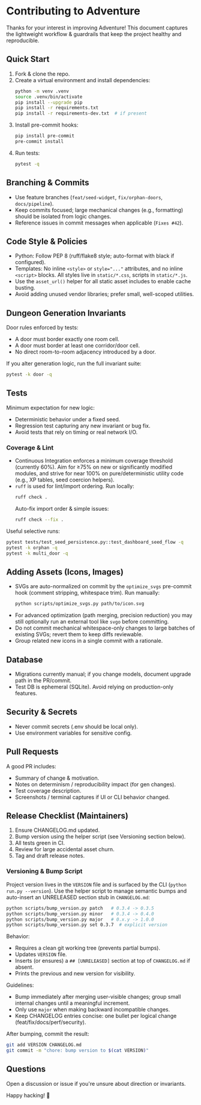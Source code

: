 # Contributing to Adventure

Thanks for your interest in improving Adventure! This document captures the lightweight workflow & guardrails that keep the project healthy and reproducible.

## Quick Start
1. Fork & clone the repo.
2. Create a virtual environment and install dependencies:
   ```bash
   python -m venv .venv
   source .venv/bin/activate
   pip install --upgrade pip
   pip install -r requirements.txt
   pip install -r requirements-dev.txt  # if present
   ```
3. Install pre-commit hooks:
   ```bash
   pip install pre-commit
   pre-commit install
   ```
4. Run tests:
   ```bash
   pytest -q
   ```

## Branching & Commits
- Use feature branches (`feat/seed-widget`, `fix/orphan-doors`, `docs/pipeline`).
- Keep commits focused; large mechanical changes (e.g., formatting) should be isolated from logic changes.
- Reference issues in commit messages when applicable (`Fixes #42`).

## Code Style & Policies
- Python: Follow PEP 8 (ruff/flake8 style; auto-format with black if configured).
- Templates: No inline `<style>` or `style="..."` attributes, and no inline `<script>` blocks. All styles live in `static/*.css`, scripts in `static/*.js`.
- Use the `asset_url()` helper for all static asset includes to enable cache busting.
- Avoid adding unused vendor libraries; prefer small, well-scoped utilities.

## Dungeon Generation Invariants
Door rules enforced by tests:
- A door must border exactly one room cell.
- A door must border at least one corridor/door cell.
- No direct room-to-room adjacency introduced by a door.

If you alter generation logic, run the full invariant suite:
```bash
pytest -k door -q
```

## Tests
Minimum expectation for new logic:
- Deterministic behavior under a fixed seed.
- Regression test capturing any new invariant or bug fix.
- Avoid tests that rely on timing or real network I/O.

### Coverage & Lint
- Continuous Integration enforces a minimum coverage threshold (currently 60%). Aim for ≥75% on new or significantly modified modules, and strive for near 100% on pure/deterministic utility code (e.g., XP tables, seed coercion helpers).
- `ruff` is used for lint/import ordering. Run locally:
   ```bash
   ruff check .
   ```
   Auto-fix import order & simple issues:
   ```bash
   ruff check --fix .
   ```

Useful selective runs:
```bash
pytest tests/test_seed_persistence.py::test_dashboard_seed_flow -q
pytest -k orphan -q
pytest -k multi_door -q
```

## Adding Assets (Icons, Images)
- SVGs are auto-normalized on commit by the `optimize_svgs` pre-commit hook (comment stripping, whitespace trim). Run manually:
   ```bash
   python scripts/optimize_svgs.py path/to/icon.svg
   ```
- For advanced optimization (path merging, precision reduction) you may still optionally run an external tool like `svgo` before committing.
- Do not commit mechanical whitespace-only changes to large batches of existing SVGs; revert them to keep diffs reviewable.
- Group related new icons in a single commit with a rationale.

## Database
- Migrations currently manual; if you change models, document upgrade path in the PR/commit.
- Test DB is ephemeral (SQLite). Avoid relying on production-only features.

## Security & Secrets
- Never commit secrets (.env should be local only).
- Use environment variables for sensitive config.

## Pull Requests
A good PR includes:
- Summary of change & motivation.
- Notes on determinism / reproducibility impact (for gen changes).
- Test coverage description.
- Screenshots / terminal captures if UI or CLI behavior changed.

## Release Checklist (Maintainers)
1. Ensure CHANGELOG.md updated.
2. Bump version using the helper script (see Versioning section below).
3. All tests green in CI.
4. Review for large accidental asset churn.
5. Tag and draft release notes.

### Versioning & Bump Script
Project version lives in the `VERSION` file and is surfaced by the CLI (`python run.py --version`). Use the helper script to manage semantic bumps and auto-insert an UNRELEASED section stub in `CHANGELOG.md`:

```bash
python scripts/bump_version.py patch   # 0.3.4 -> 0.3.5
python scripts/bump_version.py minor   # 0.3.4 -> 0.4.0
python scripts/bump_version.py major   # 0.x.y -> 1.0.0
python scripts/bump_version.py set 0.3.7  # explicit version
```

Behavior:
- Requires a clean git working tree (prevents partial bumps).
- Updates `VERSION` file.
- Inserts (or ensures) a `## [UNRELEASED]` section at top of `CHANGELOG.md` if absent.
- Prints the previous and new version for visibility.

Guidelines:
- Bump immediately after merging user-visible changes; group small internal changes until a meaningful increment.
- Only use `major` when making backward incompatible changes.
- Keep CHANGELOG entries concise: one bullet per logical change (feat/fix/docs/perf/security).

After bumping, commit the result:
```bash
git add VERSION CHANGELOG.md
git commit -m "chore: bump version to $(cat VERSION)"
```

## Questions
Open a discussion or issue if you're unsure about direction or invariants.

Happy hacking! 🚀

